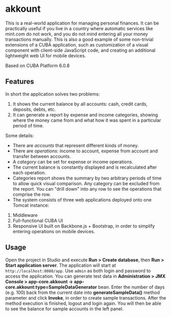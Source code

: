 akkount
=======

This is a real-world application for managing personal finances. It can be practically useful if you live in a country where automatic services like mint.com do not work, and you do not mind entering all your money transactions manually.
This is also a good example of some non-trivial extensions of a CUBA application, such as customization of a visual component with client-side JavaScript code, and creating an additional lightweight web UI for mobile devices.

Based on CUBA Platform 6.0.8


Features
--------

In short the application solves two problems:
 1.	It shows the current balance by all accounts: cash, credit cards, deposits, debts, etc.
 2.	It can generate a report by expense and income categories, showing where the money came from and what how it was spent in a particular period of time.

Some details:
*	There are _accounts_ that represent different kinds of money.
*	There are _operations_: income to account, expense from account and transfer between accounts.
*	A _category_ can be set for expense or income operations.
*	The current balance is constantly displayed and is recalculated after each operation.
*	Categories report shows the summary by two arbitrary periods of time to allow quick visual comparison. Any category can be excluded from the report. You can "drill down" into any row to see the operations that comprise the row.
*	The system consists of three web applications deployed onto one Tomcat instance:
   1.	Middleware
   2.	Full-functional CUBA UI
   3.	Responsive UI built on Backbone.js + Bootstrap, in order to simplify entering operations on mobile devices.

Usage
-----

Open the project in Studio and execute **Run > Create database**, then **Run > Start application server**. The application will start at `http://localhost:8080/app`. Use `admin` as both login and password to access the application. You can generate test data in **Administration > JMX Console > app-core.akkount -> app-core.akkount:type=SampleDataGenerator** bean. Enter the number of days (e.g. 100) back from the current date into **generateSampleData()** method parameter and click **Invoke**, in order to create sample transactions. After the method execution is finished, logout and login again. You will then be able to see the balance for sample accounts in the left panel.
